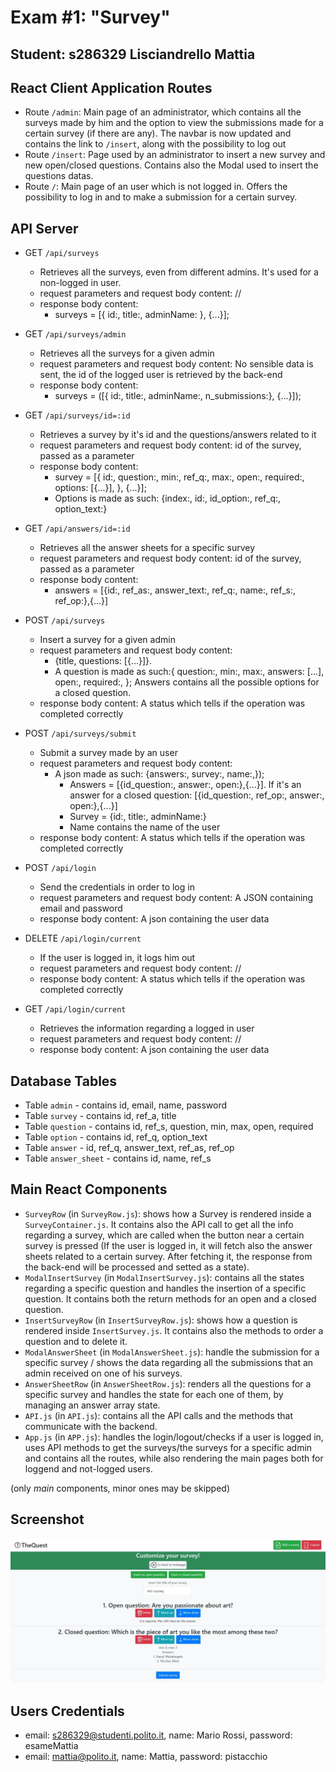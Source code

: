 # Exam #1: "Survey"
## Student: s286329 Lisciandrello Mattia

## React Client Application Routes

- Route `/admin`: Main page of an administrator, which contains all the surveys made by him and the option to view the submissions made for a certain survey (if there are any). The navbar is now updated and contains the link to `/insert`, along with the possibility to log out
- Route `/insert`: Page used by an administrator to insert a new survey and new open/closed questions. Contains also the Modal used to insert the questions datas.
- Route `/`: Main page of an user which is not logged in. Offers the possibility to log in and to make a submission for a certain survey.

## API Server

- GET `/api/surveys`
  - Retrieves all the surveys, even from different admins. It's used for a non-logged in user.
  - request parameters and request body content: //
  - response body content: 
    -	surveys = [{ id:, title:, adminName: }, {...}]; 
- GET `/api/surveys/admin`
  - Retrieves all the surveys for a given admin
  - request parameters and request body content: No sensible data is sent, the id of the logged user is retrieved by the back-end
  - response body content:
    - surveys = ([{ id:, title:, adminName:, n_submissions:}, {...}]); 
- GET `/api/surveys/id=:id`
  - Retrieves a survey by it's id and the questions/answers related to it
  - request parameters and request body content: id of the survey, passed as a parameter
  - response body content:
    - survey = [{
          	id:,
						question:,
						min:,
						ref_q:,
						max:,
						open:,
						required:,
						options: [{...}],
			}, {...}]; 
    -  Options is made as such: {index:, id:, id_option:, ref_q:, option_text:}

- GET `/api/answers/id=:id`
  - Retrieves all the answer sheets for a specific survey
  - request parameters and request body content: id of the survey, passed as a parameter
  - response body content:
    - answers = [{id:, ref_as:, answer_text:, ref_q:, name:, ref_s:, ref_op:},{...}]

- POST `/api/surveys`
  - Insert a survey for a given admin
  - request parameters and request body content: 
    - {title, questions: [{...}]}. 
    - A question is made as such:{
					question:,
					min:,
					max:,
					answers: [...],
					open:,
					required:,
				}; Answers contains all the possible options for a closed question.
  - response body content: A status which tells if the operation was completed correctly

- POST `/api/surveys/submit`
  - Submit a survey made by an user
  - request parameters and request body content: 
    - A json made as such: {answers:, survey:, name:,});
      - Answers = [{id_question:, answer:, open:},{...}]. If it's an answer for a closed question: [{id_question:, ref_op:, answer:, open:},{...}]
      - Survey = {id:, title:, adminName:}
      - Name contains the name of the user
  - response body content: A status which tells if the operation was completed correctly

- POST `/api/login`
  - Send the credentials in order to log in
  - request parameters and request body content: A JSON containing email and password
  - response body content: A json containing the user data

- DELETE `/api/login/current`
  - If the user is logged in, it logs him out
  - request parameters and request body content: //
  - response body content: A status which tells if the operation was completed correctly

- GET `/api/login/current`
  - Retrieves the information regarding a logged in user
  - request parameters and request body content: //
  - response body content: A json containing the user data


## Database Tables

- Table `admin` - contains id, email, name, password
- Table `survey` - contains id, ref_a, title
- Table `question` - contains id, ref_s, question, min, max, open, required
- Table `option` - contains id, ref_q, option_text
- Table `answer` - id, ref_q, answer_text, ref_as, ref_op
- Table `answer_sheet` - contains id, name, ref_s

## Main React Components

- `SurveyRow` (in `SurveyRow.js`): shows how a Survey is rendered inside a `SurveyContainer.js`. It contains also the API call to get all the info regarding a survey, which are called when the button near a certain survey is pressed (If the user is logged in, it will fetch also the answer sheets related to a certain survey. After fetching it, the response from the back-end will be processed and setted as a state).
- `ModalInsertSurvey` (in `ModalInsertSurvey.js`): contains all the states regarding a specific question and handles the insertion of a specific question. It contains both the return methods for an open and a closed question.
- `InsertSurveyRow` (in `InsertSurveyRow.js`): shows how a question is rendered inside `InsertSurvey.js`. It contains also the methods to order a question and to delete it.
- `ModalAnswerSheet` (in `ModalAnswerSheet.js`): handle the submission for a specific survey / shows the data regarding all the submissions that an admin received on one of his surveys.
- `AnswerSheetRow` (in `AnswerSheetRow.js`): renders all the questions for a specific survey and handles the state for each one of them, by managing an answer array state. 
- `API.js` (in `API.js`): contains all the API calls and the methods that communicate with the backend.
- `App.js` (in `APP.js`): handles the login/logout/checks if a user is logged in, uses API methods to get the surveys/the surveys for a specific admin and contains all the routes, while also rendering the main pages both for loggend and not-logged users.

(only _main_ components, minor ones may be skipped)

## Screenshot

![Screenshot](./img/screenshot.jpg)

## Users Credentials

- email: s286329@studenti.polito.it, name: Mario Rossi, password: esameMattia
- email: mattia@polito.it, name: Mattia, password: pistacchio 
